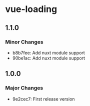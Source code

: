 # vue-loading

## 1.1.0

### Minor Changes

- b8b7fee: Add nuxt module support
- 90be1ac: Add nuxt module support

## 1.0.0

### Major Changes

- 9e2cec7: First release version
